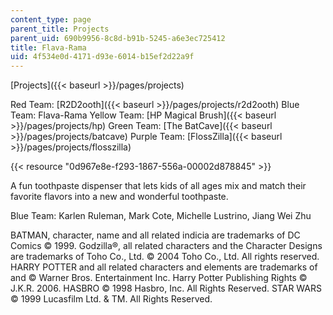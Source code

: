 ```yaml
---
content_type: page
parent_title: Projects
parent_uid: 690b9956-8c8d-b91b-5245-a6e3ec725412
title: Flava-Rama
uid: 4f534e0d-4171-d93e-6014-b15ef2d22a9f
---
```


[Projects]({{< baseurl >}}/pages/projects)

Red Team: [R2D2ooth]({{< baseurl >}}/pages/projects/r2d2ooth) Blue Team: Flava-Rama Yellow Team: [HP Magical Brush]({{< baseurl >}}/pages/projects/hp) Green Team: [The BatCave]({{< baseurl >}}/pages/projects/batcave) Purple Team: [FlossZilla]({{< baseurl >}}/pages/projects/flosszilla)

{{< resource "0d967e8e-f293-1867-556a-00002d878845" >}}

A fun toothpaste dispenser that lets kids of all ages mix and match their favorite flavors into a new and wonderful toothpaste.

Blue Team: Karlen Ruleman, Mark Cote, Michelle Lustrino, Jiang Wei Zhu

BATMAN, character, name and all related indicia are trademarks of DC Comics © 1999. Godzilla®, all related characters and the Character Designs are trademarks of Toho Co., Ltd. © 2004 Toho Co., Ltd. All rights reserved. HARRY POTTER and all related characters and elements are trademarks of and © Warner Bros. Entertainment Inc. Harry Potter Publishing Rights © J.K.R. 2006. HASBRO © 1998 Hasbro, Inc. All Rights Reserved. STAR WARS © 1999 Lucasfilm Ltd. & TM. All Rights Reserved.